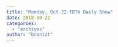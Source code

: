 ```yaml
---
title: "Monday, Oct 22 TBTV Daily Show"
date: 2018-10-22
categories: 
  - "archives"
author: "brantzt"
---
```



